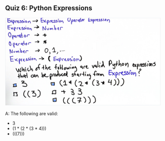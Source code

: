## Quiz 6: Python Expressions

![alt text](./media/quiz-06-python-expressions.JPG "python expressions")

A: The following are valid:
* 3
* (1 * (2 * (3 * 4)))
* (((7)))
